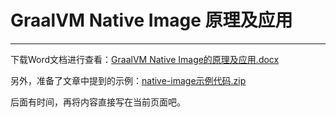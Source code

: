 # GraalVM Native Image 原理及应用

---------------------------

下载Word文档进行查看：<a href="native-image/files/GraalVM Native Image的原理及应用.docx">GraalVM Native Image的原理及应用.docx</a>

另外，准备了文章中提到的示例：<a href="native-image/files/native-image示例代码.zip">native-image示例代码.zip</a>


后面有时间，再将内容直接写在当前页面吧。
